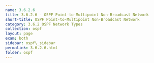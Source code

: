 ```yaml
---
name: 3.6.2.6
title: 3.6.2.6 - OSPF Point-to-Multipoint Non-Broadcast Network
short-title: OSPF Point-to-Multipoint Non-Broadcast Network
category: 3.6.2 OSPF Network Types
collection: ospf
layout: page
exam: both
sidebar: ospf\_sidebar
permalink: 3.6.2.6.html
folder: ospf
---
```

